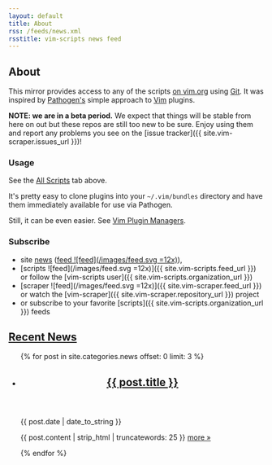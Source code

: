 ```yaml
---
layout: default
title: About
rss: /feeds/news.xml
rsstitle: vim-scripts news feed
---
```


## About

This mirror provides access to any of the scripts
[on vim.org](http://www.vim.org/scripts/) using
[Git](http://git-scm.com/).
It was inspired by
[Pathogen's](https://github.com/tpope/vim-pathogen)
simple approach to
[Vim](http://vim.org/) plugins.


**NOTE: we are in a beta period.**
We expect that things will be stable from here on out but these repos
are still too new to be sure.  Enjoy using them and report
any problems you see on the [issue tracker]({{ site.vim-scraper.issues_url }})!


### Usage

See the [All Scripts](/vim/scripts.html) tab above.

It's pretty easy to clone plugins into your `~/.vim/bundles` directory
and have them immediately available for use via Pathogen.

Still, it can be even easier.  See [Vim Plugin Managers](/vim/tools.html).


### Subscribe

* site [news](/vim/news.html)
  ([feed ![feed](/images/feed.svg =12x)](/feeds/news.xml)),
* [scripts ![feed](/images/feed.svg =12x)]({{ site.vim-scripts.feed_url }})
  or follow the [vim-scripts user]({{ site.vim-scripts.organization_url }})
* [scraper ![feed](/images/feed.svg =12x)]({{ site.vim-scraper.feed_url }})
  or watch the [vim-scraper]({{ site.vim-scraper.repository_url }}) project
* or subscribe to your favorite [scripts]({{ site.vim-scripts.organization_url }}) feeds


<div id="recent-news">
  <h2><a href="vim/news.html">Recent News</a></h2>
  <ul class="posts big-list hfeed">
  {% for post in site.categories.news offset: 0 limit: 3 %}
    <li>
      <article class="post hentry">
        <header><h1 class="entry-title"><a href="{{ post.url }}">{{ post.title }}</a></h1></header>
        <footer><time datetime="{{ post.date | date_to_string }}" class="updated" pubdate>{{ post.date | date_to_string }}</time></footer>
        <p class="entry-content">{{ post.content | strip_html | truncatewords: 25 }} <a href="{{ post.url }}" class="bookmark" rel="bookmark">more &raquo;</a></p>
      </article>
    </li>
  {% endfor %}
</div>


<script type="text/javascript">
  var disqus_shortname = 'vimscripts';
  (function () {
    var s = document.createElement('script'); s.async = true;
    s.type = 'text/javascript';
    s.src = 'http://' + disqus_shortname + '.disqus.com/count.js';
    (document.getElementsByTagName('HEAD')[0] || document.getElementsByTagName('BODY')[0]).appendChild(s);
  }());
</script>
